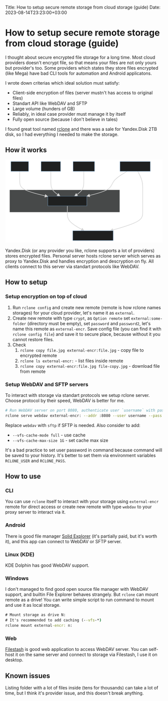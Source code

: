 Title: How to setup secure remote storage from cloud storage (guide)
Date: 2023-08-14T23:23:00+03:00

# How to setup secure remote storage from cloud storage (guide)
I thought about secure encrypted file storage for a long time. Most cloud providers doesn't encrypt file, so that means your files are not only yours but provider's too. Some providers which states they store files encrypted (like Mega) have bad CLI tools for automation and Android applicatons.

I wrote down criterias which ideal solution must satisfy:
- Client-side encryption of files (server mustn't has access to original files)
- Standart API like WebDAV and SFTP
- Large volume (hunders of GB)
- Reliably, in ideal case provider must manage it by itself
- Fully open source (because I don't believe in tales)

I found great tool named [rclone](https://rclone.org) and there was a sale for Yandex.Disk 2TB disk, so I had everything I needed to make the storage.

## How it works
![](/images/secure-storage-guide_how-it-works.svg)

Yandex.Disk (or any provider you like, rclone supports a lot of providers) stores encrypted files. Personal server hosts rclone server which serves as proxy to Yandex.Disk and handles encryption and descryption on fly. All clients connect to this server via standart protocols like WebDAV.

## How to setup

### Setup encryption on top of cloud
1. Run `rclone config` and create new remote (remote is how rclone names storages) for your cloud provider, let's name it as `external`.
2. Create new remote with type `crypt`, as `Option remote` set `external:some-folder` (directory must be empty), set `password` and `password2`, let's name this remote as `external-encr`. Save config file (you can find it with `rclone config file`) and save it to secure place, because without it you cannot restore files.
3. Check
    1. `rclone copy file.jpg external-encr:file.jpg` - copy file to encrypted remote
    2. `rclone ls external-encr:` - list files inside remote
    3. `rclone copy external-encr:file.jpg file-copy.jpg` - download file from remote

### Setup WebDAV and SFTP servers
To interact with storage via standart protocols we setup rclone server. Choose protocol by their speed, WebDAV is better for me.

```bash
# Run WebDAV server on port 8080, authenticate user `username` with password `password`
rclone serve webdav external-encr: --addr :8080 --user username --pass password
```
Replace `webdav` with `sftp` if SFTP is needed. Also consider to add:
- `--vfs-cache-mode full` - use cache
- `--vfs-cache-max-size 1G` - set cache max size

It's a bad practice to set user password in command because command will be saved to your history. It's better to set them via environment variables `RCLONE_USER` and `RCLONE_PASS`.

## How to use

### CLI
You can use `rclone` itself to interact with your storage using `external-encr` remote for direct access or create new remote with type `webdav` to your proxy server to interact via it.

### Android
There is good file manager [Solid Explorer](https://play.google.com/store/apps/details?id=pl.solidexplorer2&pli=1) (it's partially paid, but it's worth it), and this app can connect to WebDAV or SFTP server.

### Linux (KDE)
KDE Dolphin has good WebDAV support.

### Windows
I don't managed to find good open source file manager with WebDAV support, and builtin File Explorer behaves strangely. But `rclone` can mount remote as a drive! You can write simple script to run command to mount and use it as local storage.

```cmd
# Mount storage as drive N:
# It's recommended to add caching (--vfs-*)
rclone mount external-encr: n:
```

### Web
[Filestash](https://www.filestash.app) is good web application to access WebDAV server. You can self-host it on the same server and connect to storage via Filestash, I use it on desktop.

## Known issues
Listing folder with a lot of files inside (tens for thousands) can take a lot of time, but I think it's provider issue, and this doesn't break anything.
